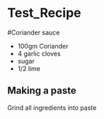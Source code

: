 # Test_Recipe 
#Coriander sauce
- 100gm Coriander
- 4 garlic cloves
- sugar
- 1/2 lime


## Making a paste
Grind all ingredients into paste
